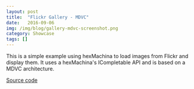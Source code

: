 ```yaml
---
layout: post
title:  "Flickr Gallery - MDVC"
date:   2016-09-06
img: /img/blog/gallery-mdvc-screenshot.png
category: Showcase
tags: []
---
```

This is a simple example using hexMachina to load images from Flickr and display them. It uses a hexMachina's ICompletable API and is based on a MDVC architecture.

<a href="https://github.com/DoclerLabs/hexMachina-Gallery-Experimental-MDVC" target="_blank">Source code</a>